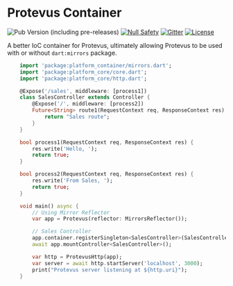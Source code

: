 # Protevus Container

![Pub Version (including pre-releases)](https://img.shields.io/pub/v/platform_container?include_prereleases)
[![Null Safety](https://img.shields.io/badge/null-safety-brightgreen)](https://dart.dev/null-safety)
[![Gitter](https://img.shields.io/gitter/room/angel_dart/discussion)](https://gitter.im/angel_dart/discussion)
[![License](https://img.shields.io/github/license/dart-backend/angel)](https://github.com/dart-backend/angel/tree/master/packages/container/angel_container/LICENSE)

A better IoC container for Protevus, ultimately allowing Protevus to be used with or without `dart:mirrors` package.

```dart
    import 'package:platform_container/mirrors.dart';
    import 'package:platform_core/core.dart';
    import 'package:platform_core/http.dart';

    @Expose('/sales', middleware: [process1])
    class SalesController extends Controller {
        @Expose('/', middleware: [process2])
        Future<String> route1(RequestContext req, ResponseContext res) async {
            return "Sales route";
        }
    }

    bool process1(RequestContext req, ResponseContext res) {
        res.write('Hello, ');
        return true;
    }

    bool process2(RequestContext req, ResponseContext res) {
        res.write('From Sales, ');
        return true;
    }

    void main() async {
        // Using Mirror Reflector
        var app = Protevus(reflector: MirrorsReflector());

        // Sales Controller
        app.container.registerSingleton<SalesController>(SalesController());
        await app.mountController<SalesController>();

        var http = ProtevusHttp(app);
        var server = await http.startServer('localhost', 3000);
        print("Protevus server listening at ${http.uri}");
    }
```
